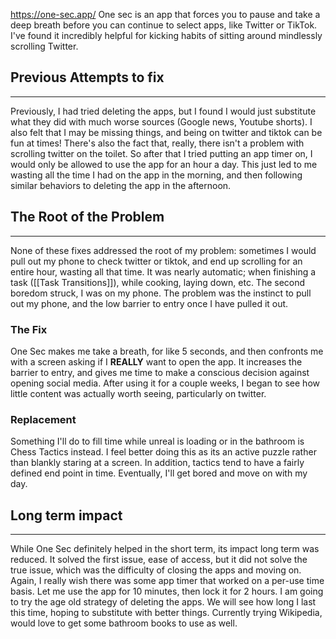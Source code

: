 https://one-sec.app/
One sec is an app that forces you to pause and take a deep breath before you can continue to select apps, like Twitter or TikTok. I've found it incredibly helpful for kicking habits of sitting around mindlessly scrolling Twitter. 
## Previous Attempts to fix
---
Previously, I had tried deleting the apps, but I found I would just substitute what they did with much worse sources (Google news, Youtube shorts). I also felt that I may be missing things, and being on twitter and tiktok can be fun at times! There's also the fact that, really, there isn't a problem with scrolling twitter on the toilet. So after that I tried putting an app timer on, I would only be allowed to use the app for an hour a day. This just led to me wasting all the time I had on the app in the morning, and then following similar behaviors to deleting the app in the afternoon. 
## The Root of the Problem
---
None of these fixes addressed the root of my problem: sometimes I would pull out my phone to check twitter or tiktok, and end up scrolling for an entire hour, wasting all that time. It was nearly automatic; when finishing a task ([[Task Transitions]]), while cooking, laying down, etc. The second boredom struck, I was on my phone. The problem was the instinct to pull out my phone, and the low barrier to entry once I have pulled it out. 
### The Fix
One Sec makes me take a breath, for like 5 seconds, and then confronts me with a screen asking if I  **REALLY** want to open the app. It increases the barrier to entry, and gives me time to make a conscious decision against opening social media. After using it for a couple weeks, I began to see how little content was actually worth seeing, particularly on twitter. 
### Replacement
Something I'll do to fill time while unreal is loading or in the bathroom is Chess Tactics instead. I feel better doing this as its an active puzzle rather than blankly staring at a screen. In addition, tactics tend to have a fairly defined end point in time. Eventually, I'll get bored and move on with my day.
## Long term impact
--- 
While One Sec definitely helped in the short term, its impact long term was reduced. It solved the first issue, ease of access, but it did not solve the true issue, which was the difficulty of closing the apps and moving on. Again, I really wish there was some app timer that worked on a per-use time basis. Let me use the app for 10 minutes, then lock it for 2 hours. I am going to try the age old strategy of deleting the apps. We will see how long I last this time, hoping to substitute with better things. Currently trying Wikipedia, would love to get some bathroom books to use as well.  